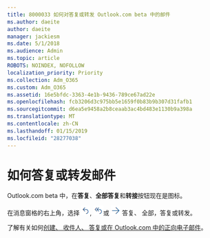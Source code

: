 ```yaml
---
title: 8000033 如何对答复或转发 Outlook.com beta 中的邮件
ms.author: daeite
author: daeite
manager: jackiesm
ms.date: 5/1/2018
ms.audience: Admin
ms.topic: article
ROBOTS: NOINDEX, NOFOLLOW
localization_priority: Priority
ms.collection: Adm_O365
ms.custom: Adm_O365
ms.assetid: 16e5bfdc-3363-4e1b-9436-789ce67ad22e
ms.openlocfilehash: fcb3206d3c975bb5e1659f0b83b9b307d31fafb1
ms.sourcegitcommit: d6ea5e9458a2b8ceaab3ac4bd483e1130b9a398a
ms.translationtype: MT
ms.contentlocale: zh-CN
ms.lasthandoff: 01/15/2019
ms.locfileid: "28277038"
---
```

# <a name="how-to-reply-to-or-forward-messages"></a>如何答复或转发邮件

Outlook.com beta 中，在**答复**、**全部答复**和**转接**按钮现在是图标。 
  
在消息窗格的右上角，选择 ![答复](media/08ad5200-369a-4a2f-bef5-ebdcbef5545f.png), ![全部答复](media/be5f41a1-dbea-471f-ba5d-7be4256922d2.png)或 ![转发](media/29fd06ec-1642-40d1-8faa-ec437ef156fc.png) 答复、 全部，答复或转发。 
  
了解有关如何[创建、 收件人、 答复或在 Outlook.com 中的正向电子邮件](https://go.microsoft.com/fwlink/p/?linkid=873141)。
  

